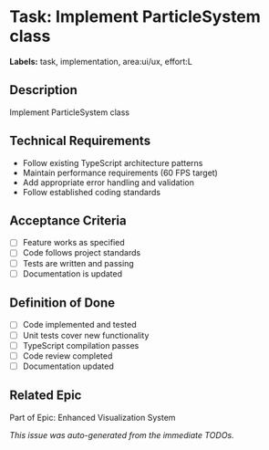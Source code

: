 # Task: Implement ParticleSystem class

**Labels:** task, implementation, area:ui/ux, effort:L


## Description
Implement ParticleSystem class

## Technical Requirements
- Follow existing TypeScript architecture patterns
- Maintain performance requirements (60 FPS target)
- Add appropriate error handling and validation
- Follow established coding standards

## Acceptance Criteria
- [ ] Feature works as specified
- [ ] Code follows project standards
- [ ] Tests are written and passing
- [ ] Documentation is updated

## Definition of Done
- [ ] Code implemented and tested
- [ ] Unit tests cover new functionality
- [ ] TypeScript compilation passes
- [ ] Code review completed
- [ ] Documentation updated

## Related Epic
Part of Epic: Enhanced Visualization System

*This issue was auto-generated from the immediate TODOs.*
